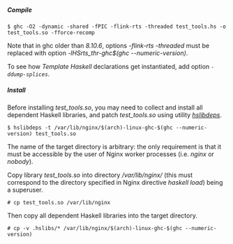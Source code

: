 ##### Compile

```ShellSession
$ ghc -O2 -dynamic -shared -fPIC -flink-rts -threaded test_tools.hs -o test_tools.so -fforce-recomp
```

Note that in ghc older than *8.10.6*, options *-flink-rts -threaded* must be
replaced with option *-lHSrts_thr-ghc&dollar;(ghc --numeric-version)*.

To see how *Template Haskell* declarations get instantiated, add option
*``-ddump-splices``*.

##### Install

Before installing *test_tools.so*, you may need to collect and install all
dependent Haskell libraries, and patch *test_tools.so* using utility
[*hslibdeps*](/utils/README.md#utility-hslibdeps).

```ShellSession
$ hslibdeps -t /var/lib/nginx/$(arch)-linux-ghc-$(ghc --numeric-version) test_tools.so
```

The name of the target directory is arbitrary: the only requirement is that it
must be accessible by the user of Nginx worker processes (i.e. *nginx* or
*nobody*).

Copy library *test_tools.so* into directory */var/lib/nginx/* (this must
correspond to the directory specified in Nginx directive *haskell load*) being
a superuser.

```ShellSession
# cp test_tools.so /var/lib/nginx
```

Then copy all dependent Haskell libraries into the target directory.

```ShellSession
# cp -v .hslibs/* /var/lib/nginx/$(arch)-linux-ghc-$(ghc --numeric-version)
```

